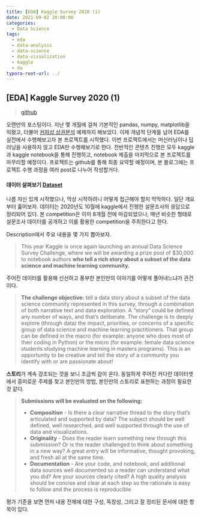 ```yaml
---
title: [EDA] Kaggle Survey 2020 (1)
date: 2021-09-02 20:00:00
categories:
  - Data Science
tags:
  - eda
  - data-analysis
  - data-science
  - data-visualization
  - kaggle
  - da
typora-root-url: ../
---
```




## [EDA] Kaggle Survey 2020 (1)

> [github](https://github.com/sbj6364/kagglesurvey2020)



오랜만의 포스팅이다. 지난 몇 개월에 걸쳐 기본적인 pandas, numpy, matplotlib을 익혔고, 더불어 [커피샵 상권분석](https://github.com/sbj6364/coffeeshop-commercial-analysis) 예제까지 해보았다. 이제 개념적 단계를 넘어 EDA를 실전에서 수행해보고자 본 프로젝트를 시작했다. 이번 프로젝트에서는 머신러닝이나 딥러닝을 사용하지 않고 EDA만 수행해보기로 한다. 전반적인 콘텐츠 진행은 모두 kaggle과 kaggle notebook을 통해 진행하고, notebook 제출을 마지막으로 본 프로젝트를 마무리할 예정이다. 프로젝트는 github를 통해 최종 요약할 예정이며, 본 블로그에는 프로젝트 수행 과정을 여러 post로 나누어 작성할거다.



#### 데이터 살펴보기 [Dataset](https://www.kaggle.com/c/kaggle-survey-2020)

나름 자신 있게 시작했으나, 막상 시작하려니 어떻게 접근해야 할지 막막하다. 일단 개요부터 훑어보자. 데이터는 2020년도 10월에 kaggle에서 진행한 설문조사의 응답으로 정리되어 있다. 본 competition은 이미 8개월 전에 마감되었으나, 매년 비슷한 형태로 설문조사 데이터를 공개하고 이를 활용한 competition을 주최한다고 한다.

Description에서 주요 내용을 몇 가지 뽑아보자.

> This year Kaggle is once again launching an annual Data Science Survey Challenge, where we will be awarding a prize pool of $30,000 to notebook authors **who tell a rich story about a subset of the data science and machine learning community.**

주어진 데이터를 활용해 신선하고 풍부한 본인만의 이야기를 어떻게 풀어내느냐가 관건이다.



> **The challenge objective:** tell a data story about a subset of the data science community represented in this survey, through a combination of both narrative text and data exploration. A “story” could be defined any number of ways, and that’s deliberate. The challenge is to deeply explore (through data) the impact, priorities, or concerns of a specific group of data science and machine learning practitioners. That group can be defined in the macro (for example: anyone who does most of their coding in Python) or the micro (for example: female data science students studying machine learning in masters programs). This is an opportunity to be creative and tell the story of a community you identify with or are passionate about!

**스토리**가 계속 강조되는 것을 보니 조금씩 감이 온다. 동일하게 주어진 커다란 데이터셋에서 흥미로운 주제를 찾고 본인만의 방법, 본인만의 스토리로 표현하는 과정이 필요한 것 같다.



>**Submissions will be evaluated on the following:**
>
>- **Composition** - Is there a clear narrative thread to the story that’s articulated and supported by data? The subject should be well defined, well researched, and well supported through the use of data and visualizations.
>- **Originality** - Does the reader learn something new through this submission? Or is the reader challenged to think about something in a new way? A great entry will be informative, thought provoking, and fresh all at the same time.
>- **Documentation** - Are your code, and notebook, and additional data sources well documented so a reader can understand what you did? Are your sources clearly cited? A high quality analysis should be concise and clear at each step so the rationale is easy to follow and the process is reproducible

평가 기준을 보면 먼저 내용 전체에 대한 구성, 독창성, 그리고 잘 정리된 문서에 대한 항목이 있다.





























